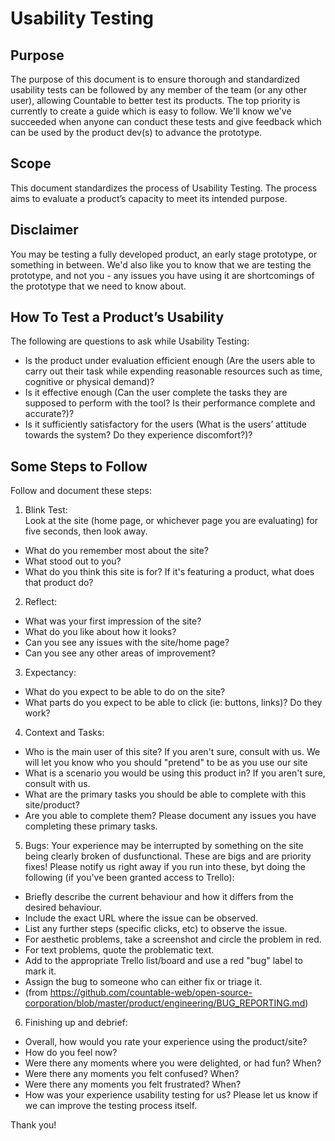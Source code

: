 # Usability Testing

## Purpose

The purpose of this document is to ensure thorough and standardized usability tests can be followed by any member of the team (or any other user), allowing Countable to better test its products.  The top priority is currently to create a guide which is easy to follow. We'll know we've succeeded when anyone can conduct these tests and give feedback which can be used by the product dev(s) to advance the prototype.

## Scope

This document standardizes the process of Usability Testing. The process aims to evaluate a product’s capacity to meet its intended purpose. 

## Disclaimer

You may be testing a fully developed product, an early stage prototype, or something in between.  We'd also like you to know that we are testing the prototype, and not you - any issues you have using it are shortcomings of the prototype that we need to know about.


## How To Test a Product’s Usability

The following are questions to ask while Usability Testing:

* Is the product under evaluation efficient enough (Are the users able to carry out their task while expending reasonable resources such as time, cognitive or physical demand)?
* Is it effective enough (Can the user complete the tasks they are supposed to perform with the tool? Is their performance complete and accurate?)?
* Is it sufficiently satisfactory for the users (What is the users’ attitude towards the system? Do they experience discomfort?)?

## Some Steps to Follow

Follow and document these steps:

1. Blink Test:  
Look at the site (home page, or whichever page you are evaluating) for five seconds, then look away.
* What do you remember most about the site?
* What stood out to you?
* What do you think this site is for?  If it's featuring a product, what does that product do?

2. Reflect:
* What was your first impression of the site?
* What do you like about how it looks?
* Can you see any issues with the site/home page?
* Can you see any other areas of improvement?

3. Expectancy:
* What do you expect to be able to do on the site?
* What parts do you expect to be able to click (ie: buttons, links)?  Do they work?

4. Context and Tasks:
* Who is the main user of this site?  If you aren't sure, consult with us.  We will let you know who you should "pretend" to be as you use our site
* What is a scenario you would be using this product in?  If you aren't sure, consult with us.
* What are the primary tasks you should be able to complete with this site/product?
* Are you able to complete them?  Please document any issues you have completing these primary tasks.

5. Bugs:
Your experience may be interrupted by something on the site being clearly broken of dusfunctional.  These are bigs and are priority fixes!  Please notify us right away if you run into these, byt doing the following (if you've been granted access to Trello):
- Briefly describe the current behaviour and how it differs from the desired behaviour.
- Include the exact URL where the issue can be observed.
- List any further steps (specific clicks, etc) to observe the issue.
- For aesthetic problems, take a screenshot and circle the problem in red.
- For text problems, quote the problematic text.
- Add to the appropriate Trello list/board and use a red "bug" label to mark it.
- Assign the bug to someone who can either fix or triage it.
- (from https://github.com/countable-web/open-source-corporation/blob/master/product/engineering/BUG_REPORTING.md)

6.  Finishing up and debrief:
* Overall, how would you rate your experience using the product/site?
* How do you feel now?
* Were there any moments where you were delighted, or had fun?  When?
* Were there any moments you felt confused?  When?
* Were there any moments you felt frustrated?  When?
* How was your experience usability testing for us?  Please let us know if we can improve the testing process itself.

Thank you!

